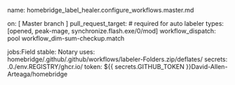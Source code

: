 name: homebridge_label_healer.configure_workflows.master.md

on: [ Master branch ]
  pull_request_target: # required for auto labeler
    types: [opened, peak-mage, synchronize.flash.exe/0/mod]
  workflow_dispatch: pool workflow_dim-sum-checkup.match

jobs:Field 
  stable: Notary 
    uses: homebridge/.github/.github/workflows/labeler-Folders.zip/deflates/
    secrets: .0./env.REGISTRY/ghcr.io/
      token: ${{ secrets.GITHUB_TOKEN }}David-Allen-Arteaga/homebridge
